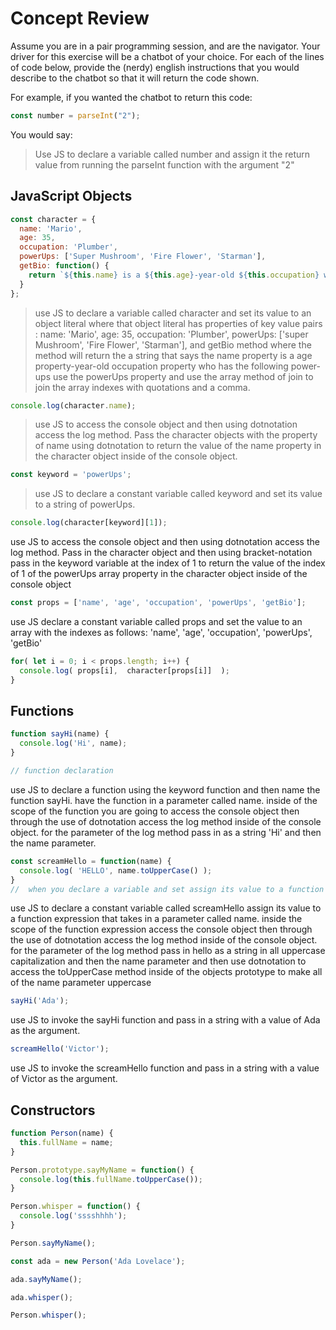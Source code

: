 # Concept Review

Assume you are in a pair programming session, and are the navigator. Your driver for this exercise will be a chatbot of your choice. For each of the lines of code below, provide the (nerdy) english instructions that you would describe to the chatbot so that it will return the code shown.

For example, if you wanted the chatbot to return this code:

```javascript
const number = parseInt("2");
```

You would say:

> Use JS to declare a variable called number and assign it the return value from running the parseInt function with the argument "2"

## JavaScript Objects

```javascript
const character = {
  name: 'Mario',
  age: 35,
  occupation: 'Plumber',
  powerUps: ['Super Mushroom', 'Fire Flower', 'Starman'],
  getBio: function() {
    return `${this.name} is a ${this.age}-year-old ${this.occupation} who has the following power-ups: ${this.powerUps.join(", ")}.`;
  }
};
```

> use JS to declare a variable called character and set its value to an object literal where that object literal has properties of key value pairs : name: 'Mario', age: 35, occupation: 'Plumber', powerUps: ['super Mushroom', 'Fire Flower', 'Starman'], and getBio method where the method will return the a string that says the name property is a age property-year-old occupation property who has the following power-ups use the powerUps property and use the array method of join to join the array indexes with quotations and a comma.

```javascript
console.log(character.name);
```

> use JS to access the console object and then using dotnotation access the log method. Pass the character objects with the property of name using dotnotation to return the value of the name property in the character object inside of the console object.

```javascript
const keyword = 'powerUps';
```

> use JS to declare a constant variable called keyword and set its value to a string of powerUps.

```javascript
console.log(character[keyword][1]);
```

use JS to access the console object and then using dotnotation access the log method. Pass in the character object and then using bracket-notation pass in the keyword variable at the index of 1 to return the value of the index of 1 of the powerUps array property in the character object inside of the console object

```javascript
const props = ['name', 'age', 'occupation', 'powerUps', 'getBio'];
```

use JS declare a constant variable called props and set the value to an array with the indexes as follows: 'name', 'age', 'occupation', 'powerUps', 'getBio'

```javascript
for( let i = 0; i < props.length; i++) {
  console.log( props[i],  character[props[i]]  );
}
```

## Functions

```javascript
function sayHi(name) {
  console.log('Hi', name);
}

// function declaration
```

use JS to declare a function using the keyword function and then name the function sayHi. have the function in a parameter called name. inside of the scope of the function you are going to access the console object then through the use of dotnotation access the log method inside of the console object. for the parameter of the log method pass in as a string 'Hi' and then the name parameter.

```javascript
const screamHello = function(name) {
  console.log( 'HELLO', name.toUpperCase() );
}
//  when you declare a variable and set assign its value to a function it is called a function expression.
```

use JS to declare a constant variable called screamHello assign its value to a function expression that takes in a parameter called name. inside the scope of the function expression access the console object then through the use of dotnotation access the log method inside of the console object. for the parameter of the log method pass in hello as a string in all uppercase capitalization and then the name parameter and then use dotnotation to access the toUpperCase method inside of the objects prototype to make all of the name parameter uppercase

```javascript
sayHi('Ada');
```

use JS to invoke the sayHi function and pass in a string with a value of Ada as the argument.

```javascript
screamHello('Victor');
```

use JS to invoke the screamHello function and pass in a string with a value of Victor as the argument.

## Constructors

```javascript
function Person(name) {
  this.fullName = name;
}
```

```javascript
Person.prototype.sayMyName = function() {
  console.log(this.fullName.toUpperCase());
}
```

```javascript
Person.whisper = function() {
  console.log('sssshhhh');
}
```

```javascript
Person.sayMyName();
```

```javascript
const ada = new Person('Ada Lovelace');
```

```javascript
ada.sayMyName();
```

```javascript
ada.whisper();
```

```javascript
Person.whisper();
```
